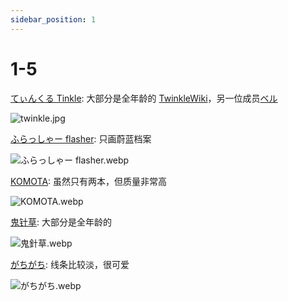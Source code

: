 ```yaml
---
sidebar_position: 1
---
```


# 1-5

[てぃんくる Tinkle](https://x.com/mubialice/media): 大部分是全年龄的 [TwinkleWiki](https://twinkle.kikkaai.com/)，另一位成员[ベル](./46-50)

![twinkle.jpg](https://p.inari.site/usr/1818/689f51a27839c.jpg)

[ふらっしゃー flasher](https://www.pixiv.net/users/102659495/illustrations): 只画蔚蓝档案

![ふらっしゃー flasher.webp](https://p.inari.site/usr/1818/689f51aca5735.webp)

[KOMOTA](https://www.pixiv.net/users/17532381/illustrations): 虽然只有两本，但质量非常高

![KOMOTA.webp](https://p.inari.site/usr/1818/689f51ae1a656.webp)

[鬼针草](https://www.pixiv.net/users/6049901/illustrations): 大部分是全年龄的

![鬼針草.webp](https://p.inari.site/usr/1818/689f51aec27d1.webp)

[がちがち](https://www.pixiv.net/users/41989573/illustrations): 线条比较淡，很可爱

![がちがち.webp](https://p.inari.site/usr/1818/68a059325d0fa.webp)